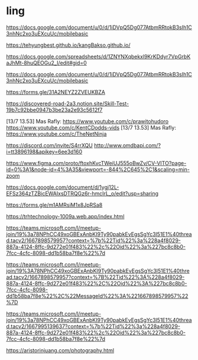 # ling
https://docs.google.com/document/u/0/d/1iDVpQ5Dg077AtbmRRtokB3sIh1C3nhNc2xo3uEXcuUc/mobilebasic

https://tehyungbest.github.io/kangBakso.github.io/

https://docs.google.com/spreadsheets/d/1ZNYNXqbekxl9KrKDdyr7VpGrbKaJhMt-8huQEOGu2_I/edit#gid=0

https://docs.google.com/document/u/0/d/1iDVpQ5Dg077AtbmRRtokB3sIh1C3nhNc2xo3uEXcuUc/mobilebasic

https://forms.gle/31A2NEYZ2ZVEUKBZA

https://discovered-road-2a3.notion.site/Skill-Test-19b7c92bbe0947b3be23a2e93c5612f7

[13/7 13.53] Mas Rafly: https://www.youtube.com/c/prawitohudoro
https://www.youtube.com/c/KentCDodds-vids
[13/7 13.53] Mas Rafly: https://www.youtube.com/c/TheNetNinja

https://discord.com/invite/S4rrXQU
http://www.omdbapi.com/?i=tt3896198&apikey=6ee3d160

https://www.figma.com/proto/ftoxhKvcTWeiUJ555oBwZv/CV-VITO?page-id=0%3A1&node-id=4%3A35&viewport=-844%2C645%2C1&scaling=min-zoom

https://docs.google.com/document/d/1ygj12L-EFSz364zTZBicEWAIxsDTRQGz6r-hmcIrL_o/edit?usp=sharing

https://forms.gle/m1AMRsiM1x8JpRSa8

https://trhtechnology-1009a.web.app/index.html

https://teams.microsoft.com/l/meetup-join/19%3a78NPhCC49xoGBExAnbKI9Ty90pabkEvEgsSgYc3l51E1%40thread.tacv2/1667898579957?context=%7b%22Tid%22%3a%228a4f8029-887a-4124-8ffc-9d272e01f483%22%2c%22Oid%22%3a%227bc8c8b0-7fcc-4cfc-8098-dd1b58ba7f8e%22%7d

https://teams.microsoft.com/l/meetup-join/19%3A78NPhCC49xoGBExAnbKI9Ty90pabkEvEgsSgYc3l51E1%40thread.tacv2/1667898579957?context=%7B%22Tid%22%3A%228a4f8029-887a-4124-8ffc-9d272e01f483%22%2C%22Oid%22%3A%227bc8c8b0-7fcc-4cfc-8098-dd1b58ba7f8e%22%2C%22MessageId%22%3A%221667898579957%22%7D

https://teams.microsoft.com/l/meetup-join/19%3a78NPhCC49xoGBExAnbKI9Ty90pabkEvEgsSgYc3l51E1%40thread.tacv2/1667995139637?context=%7b%22Tid%22%3a%228a4f8029-887a-4124-8ffc-9d272e01f483%22%2c%22Oid%22%3a%227bc8c8b0-7fcc-4cfc-8098-dd1b58ba7f8e%22%7d

https://aristorinjuang.com/photography.html

